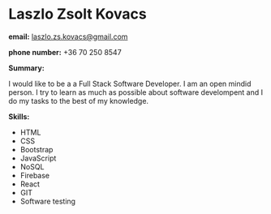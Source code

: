 # Laszlo Zsolt Kovacs

**email:** laszlo.zs.kovacs@gmail.com 

**phone number:** +36 70 250 8547

**Summary:**

I would like to be a a Full Stack Software Developer. I am an open mindid person. I try to learn as much as possible about software develompent and I do my tasks to the best of my knowledge.

**Skills:**

 - HTML
 - CSS 
 - Bootstrap 
 - JavaScript 
 - NoSQL
 - Firebase
 - React
 - GIT 
 - Software testing
